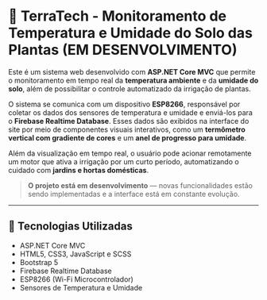 # 🌱 TerraTech - Monitoramento de Temperatura e Umidade do Solo das Plantas (EM DESENVOLVIMENTO)

Este é um sistema web desenvolvido com **ASP.NET Core MVC** que permite o monitoramento em tempo real da **temperatura ambiente** e da **umidade do solo**, além de possibilitar o controle automatizado da irrigação de plantas.

O sistema se comunica com um dispositivo **ESP8266**, responsável por coletar os dados dos sensores de temperatura e umidade e enviá-los para o **Firebase Realtime Database**. Esses dados são exibidos na interface do site por meio de componentes visuais interativos, como um **termômetro vertical com gradiente de cores** e um **anel de progresso para umidade**.

Além da visualização em tempo real, o usuário pode acionar remotamente um motor que ativa a irrigação por um curto período, automatizando o cuidado com **jardins e hortas domésticas**.

> **O projeto está em desenvolvimento** — novas funcionalidades estão sendo implementadas e a interface está em constante evolução.

---

## 🔧 Tecnologias Utilizadas

- ASP.NET Core MVC  
- HTML5, CSS3, JavaScript e SCSS  
- Bootstrap 5  
- Firebase Realtime Database  
- ESP8266 (Wi-Fi Microcontrolador)  
- Sensores de Temperatura e Umidade
